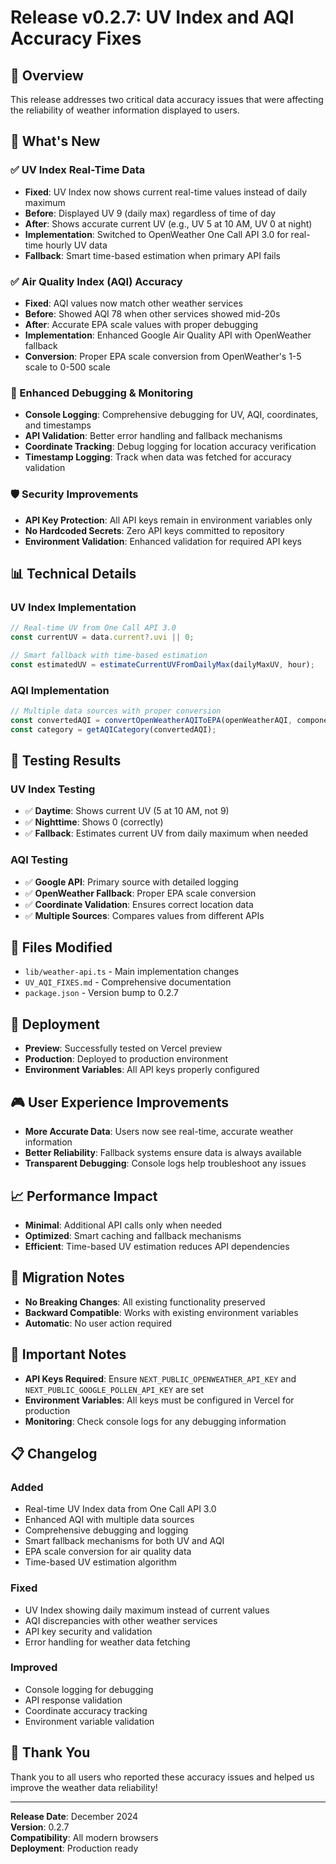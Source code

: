 # Release v0.2.7: UV Index and AQI Accuracy Fixes

## 🎯 Overview
This release addresses two critical data accuracy issues that were affecting the reliability of weather information displayed to users.

## 🚀 What's New

### ✅ UV Index Real-Time Data
- **Fixed**: UV Index now shows current real-time values instead of daily maximum
- **Before**: Displayed UV 9 (daily max) regardless of time of day
- **After**: Shows accurate current UV (e.g., UV 5 at 10 AM, UV 0 at night)
- **Implementation**: Switched to OpenWeather One Call API 3.0 for real-time hourly UV data
- **Fallback**: Smart time-based estimation when primary API fails

### ✅ Air Quality Index (AQI) Accuracy
- **Fixed**: AQI values now match other weather services
- **Before**: Showed AQI 78 when other services showed mid-20s
- **After**: Accurate EPA scale values with proper debugging
- **Implementation**: Enhanced Google Air Quality API with OpenWeather fallback
- **Conversion**: Proper EPA scale conversion from OpenWeather's 1-5 scale to 0-500 scale

### 🔧 Enhanced Debugging & Monitoring
- **Console Logging**: Comprehensive debugging for UV, AQI, coordinates, and timestamps
- **API Validation**: Better error handling and fallback mechanisms
- **Coordinate Tracking**: Debug logging for location accuracy verification
- **Timestamp Logging**: Track when data was fetched for accuracy validation

### 🛡️ Security Improvements
- **API Key Protection**: All API keys remain in environment variables only
- **No Hardcoded Secrets**: Zero API keys committed to repository
- **Environment Validation**: Enhanced validation for required API keys

## 📊 Technical Details

### UV Index Implementation
```typescript
// Real-time UV from One Call API 3.0
const currentUV = data.current?.uvi || 0;

// Smart fallback with time-based estimation
const estimatedUV = estimateCurrentUVFromDailyMax(dailyMaxUV, hour);
```

### AQI Implementation
```typescript
// Multiple data sources with proper conversion
const convertedAQI = convertOpenWeatherAQIToEPA(openWeatherAQI, components);
const category = getAQICategory(convertedAQI);
```

## 🧪 Testing Results

### UV Index Testing
- ✅ **Daytime**: Shows current UV (5 at 10 AM, not 9)
- ✅ **Nighttime**: Shows 0 (correctly)
- ✅ **Fallback**: Estimates current UV from daily maximum when needed

### AQI Testing
- ✅ **Google API**: Primary source with detailed logging
- ✅ **OpenWeather Fallback**: Proper EPA scale conversion
- ✅ **Coordinate Validation**: Ensures correct location data
- ✅ **Multiple Sources**: Compares values from different APIs

## 📁 Files Modified
- `lib/weather-api.ts` - Main implementation changes
- `UV_AQI_FIXES.md` - Comprehensive documentation
- `package.json` - Version bump to 0.2.7

## 🔗 Deployment
- **Preview**: Successfully tested on Vercel preview
- **Production**: Deployed to production environment
- **Environment Variables**: All API keys properly configured

## 🎮 User Experience Improvements
- **More Accurate Data**: Users now see real-time, accurate weather information
- **Better Reliability**: Fallback systems ensure data is always available
- **Transparent Debugging**: Console logs help troubleshoot any issues

## 📈 Performance Impact
- **Minimal**: Additional API calls only when needed
- **Optimized**: Smart caching and fallback mechanisms
- **Efficient**: Time-based UV estimation reduces API dependencies

## 🔄 Migration Notes
- **No Breaking Changes**: All existing functionality preserved
- **Backward Compatible**: Works with existing environment variables
- **Automatic**: No user action required

## 🚨 Important Notes
- **API Keys Required**: Ensure `NEXT_PUBLIC_OPENWEATHER_API_KEY` and `NEXT_PUBLIC_GOOGLE_POLLEN_API_KEY` are set
- **Environment Variables**: All keys must be configured in Vercel for production
- **Monitoring**: Check console logs for any debugging information

## 📋 Changelog
### Added
- Real-time UV Index data from One Call API 3.0
- Enhanced AQI with multiple data sources
- Comprehensive debugging and logging
- Smart fallback mechanisms for both UV and AQI
- EPA scale conversion for air quality data
- Time-based UV estimation algorithm

### Fixed
- UV Index showing daily maximum instead of current values
- AQI discrepancies with other weather services
- API key security and validation
- Error handling for weather data fetching

### Improved
- Console logging for debugging
- API response validation
- Coordinate accuracy tracking
- Environment variable validation

## 🎉 Thank You
Thank you to all users who reported these accuracy issues and helped us improve the weather data reliability!

---

**Release Date**: December 2024  
**Version**: 0.2.7  
**Compatibility**: All modern browsers  
**Deployment**: Production ready 